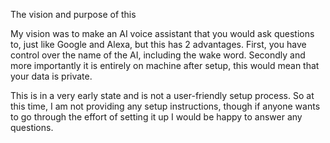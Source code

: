 The vision and purpose of this


  My vision was to make an AI voice assistant that you would ask questions to, just like Google and Alexa, but this has 2 advantages. First, you have control over the name of the AI, including the wake word. Secondly and more importantly it is entirely on machine after setup,
  this would mean that your data is private.

This is in a very early state and is not a user-friendly setup process. So at this time, I am not providing any setup instructions, though if anyone wants to go through the effort of setting it up I would be happy to answer any questions.
